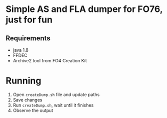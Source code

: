 # Simple AS and FLA dumper for FO76, just for fun

## Requirements

- java 1.8
- FFDEC
- Archive2 tool from FO4 Creation Kit

# Running

1. Open `createDump.sh` file and update paths
2. Save changes
3. Run `createDump.sh`, wait until it finishes
4. Observe the output